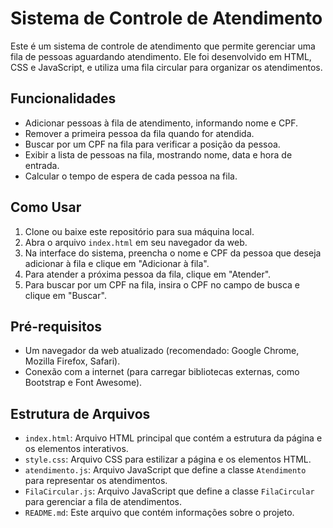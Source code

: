 # Sistema de Controle de Atendimento

Este é um sistema de controle de atendimento que permite gerenciar uma fila de pessoas aguardando atendimento. Ele foi desenvolvido em HTML, CSS e JavaScript, e utiliza uma fila circular para organizar os atendimentos.

## Funcionalidades

- Adicionar pessoas à fila de atendimento, informando nome e CPF.
- Remover a primeira pessoa da fila quando for atendida.
- Buscar por um CPF na fila para verificar a posição da pessoa.
- Exibir a lista de pessoas na fila, mostrando nome, data e hora de entrada.
- Calcular o tempo de espera de cada pessoa na fila.

## Como Usar

1. Clone ou baixe este repositório para sua máquina local.
2. Abra o arquivo `index.html` em seu navegador da web.
3. Na interface do sistema, preencha o nome e CPF da pessoa que deseja adicionar à fila e clique em "Adicionar à fila".
4. Para atender a próxima pessoa da fila, clique em "Atender".
5. Para buscar por um CPF na fila, insira o CPF no campo de busca e clique em "Buscar".

## Pré-requisitos

- Um navegador da web atualizado (recomendado: Google Chrome, Mozilla Firefox, Safari).
- Conexão com a internet (para carregar bibliotecas externas, como Bootstrap e Font Awesome).

## Estrutura de Arquivos

- `index.html`: Arquivo HTML principal que contém a estrutura da página e os elementos interativos.
- `style.css`: Arquivo CSS para estilizar a página e os elementos HTML.
- `atendimento.js`: Arquivo JavaScript que define a classe `Atendimento` para representar os atendimentos.
- `FilaCircular.js`: Arquivo JavaScript que define a classe `FilaCircular` para gerenciar a fila de atendimentos.
- `README.md`: Este arquivo que contém informações sobre o projeto.
